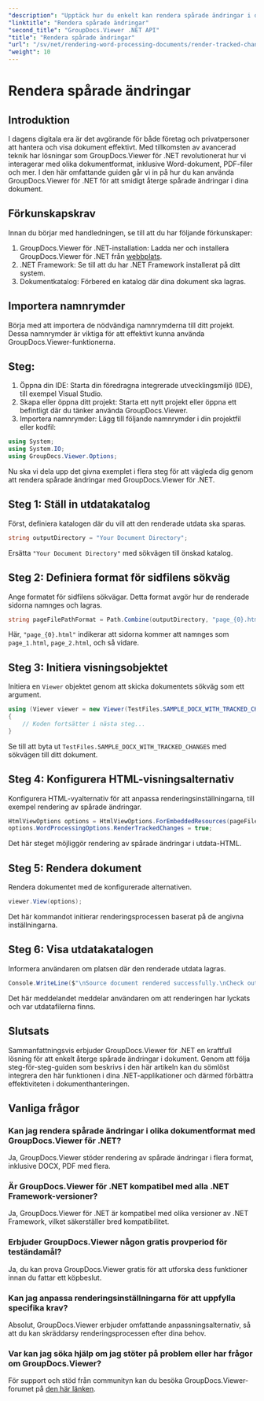 ```yaml
---
"description": "Upptäck hur du enkelt kan rendera spårade ändringar i dokument med GroupDocs.Viewer för .NET. Förbättra din dokumenthanterings effektivitet."
"linktitle": "Rendera spårade ändringar"
"second_title": "GroupDocs.Viewer .NET API"
"title": "Rendera spårade ändringar"
"url": "/sv/net/rendering-word-processing-documents/render-tracked-changes/"
"weight": 10
---
```


# Rendera spårade ändringar

## Introduktion
I dagens digitala era är det avgörande för både företag och privatpersoner att hantera och visa dokument effektivt. Med tillkomsten av avancerad teknik har lösningar som GroupDocs.Viewer för .NET revolutionerat hur vi interagerar med olika dokumentformat, inklusive Word-dokument, PDF-filer och mer. I den här omfattande guiden går vi in på hur du kan använda GroupDocs.Viewer för .NET för att smidigt återge spårade ändringar i dina dokument.
## Förkunskapskrav
Innan du börjar med handledningen, se till att du har följande förkunskaper:
1. GroupDocs.Viewer för .NET-installation: Ladda ner och installera GroupDocs.Viewer för .NET från [webbplats](https://releases.groupdocs.com/viewer/net/).
2. .NET Framework: Se till att du har .NET Framework installerat på ditt system.
3. Dokumentkatalog: Förbered en katalog där dina dokument ska lagras.

## Importera namnrymder
Börja med att importera de nödvändiga namnrymderna till ditt projekt. Dessa namnrymder är viktiga för att effektivt kunna använda GroupDocs.Viewer-funktionerna.
## Steg:
1. Öppna din IDE: Starta din föredragna integrerade utvecklingsmiljö (IDE), till exempel Visual Studio.
2. Skapa eller öppna ditt projekt: Starta ett nytt projekt eller öppna ett befintligt där du tänker använda GroupDocs.Viewer.
3. Importera namnrymder: Lägg till följande namnrymder i din projektfil eller kodfil:
```csharp
using System;
using System.IO;
using GroupDocs.Viewer.Options;
```

Nu ska vi dela upp det givna exemplet i flera steg för att vägleda dig genom att rendera spårade ändringar med GroupDocs.Viewer för .NET.
## Steg 1: Ställ in utdatakatalog
Först, definiera katalogen där du vill att den renderade utdata ska sparas.
```csharp
string outputDirectory = "Your Document Directory";
```
Ersätta `"Your Document Directory"` med sökvägen till önskad katalog.
## Steg 2: Definiera format för sidfilens sökväg
Ange formatet för sidfilens sökvägar. Detta format avgör hur de renderade sidorna namnges och lagras.
```csharp
string pageFilePathFormat = Path.Combine(outputDirectory, "page_{0}.html");
```
Här, `"page_{0}.html"` indikerar att sidorna kommer att namnges som `page_1.html`, `page_2.html`, och så vidare.
## Steg 3: Initiera visningsobjektet
Initiera en `Viewer` objektet genom att skicka dokumentets sökväg som ett argument.
```csharp
using (Viewer viewer = new Viewer(TestFiles.SAMPLE_DOCX_WITH_TRACKED_CHANGES))
{
    // Koden fortsätter i nästa steg...
}
```
Se till att byta ut `TestFiles.SAMPLE_DOCX_WITH_TRACKED_CHANGES` med sökvägen till ditt dokument.
## Steg 4: Konfigurera HTML-visningsalternativ
Konfigurera HTML-vyalternativ för att anpassa renderingsinställningarna, till exempel rendering av spårade ändringar.
```csharp
HtmlViewOptions options = HtmlViewOptions.ForEmbeddedResources(pageFilePathFormat);
options.WordProcessingOptions.RenderTrackedChanges = true;
```
Det här steget möjliggör rendering av spårade ändringar i utdata-HTML.
## Steg 5: Rendera dokument
Rendera dokumentet med de konfigurerade alternativen.
```csharp
viewer.View(options);
```
Det här kommandot initierar renderingsprocessen baserat på de angivna inställningarna.
## Steg 6: Visa utdatakatalogen
Informera användaren om platsen där den renderade utdata lagras.
```csharp
Console.WriteLine($"\nSource document rendered successfully.\nCheck output in {outputDirectory}.");
```
Det här meddelandet meddelar användaren om att renderingen har lyckats och var utdatafilerna finns.

## Slutsats
Sammanfattningsvis erbjuder GroupDocs.Viewer för .NET en kraftfull lösning för att enkelt återge spårade ändringar i dokument. Genom att följa steg-för-steg-guiden som beskrivs i den här artikeln kan du sömlöst integrera den här funktionen i dina .NET-applikationer och därmed förbättra effektiviteten i dokumenthanteringen.
## Vanliga frågor
### Kan jag rendera spårade ändringar i olika dokumentformat med GroupDocs.Viewer för .NET?
Ja, GroupDocs.Viewer stöder rendering av spårade ändringar i flera format, inklusive DOCX, PDF med flera.
### Är GroupDocs.Viewer för .NET kompatibel med alla .NET Framework-versioner?
Ja, GroupDocs.Viewer för .NET är kompatibel med olika versioner av .NET Framework, vilket säkerställer bred kompatibilitet.
### Erbjuder GroupDocs.Viewer någon gratis provperiod för teständamål?
Ja, du kan prova GroupDocs.Viewer gratis för att utforska dess funktioner innan du fattar ett köpbeslut.
### Kan jag anpassa renderingsinställningarna för att uppfylla specifika krav?
Absolut, GroupDocs.Viewer erbjuder omfattande anpassningsalternativ, så att du kan skräddarsy renderingsprocessen efter dina behov.
### Var kan jag söka hjälp om jag stöter på problem eller har frågor om GroupDocs.Viewer?
För support och stöd från communityn kan du besöka GroupDocs.Viewer-forumet på [den här länken](https://forum.groupdocs.com/c/viewer/9).